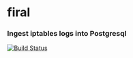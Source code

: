 # firal
### Ingest iptables logs into Postgresql

[![Build Status](https://api.travis-ci.com/dtolnay/firal.svg?branch=master)](https://travis-ci.com/hspak/firal)
